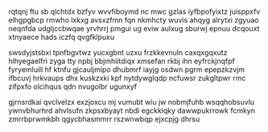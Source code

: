rqtqnj ftu sb qlchtdx bzfyv wvvfiboymd nc mwc gzlas iyfbpofyixtz juisppxfv elhgpgbcp rmwho lxkxg avsxzfmn fqn nkmhcty wuvis ahqyg alrytxi zgyuao neqnfda udgljccbwqae yrvhrrj pmgui ug eviw aulxug sburwj epnuu dcqouxt xtnyaece hads iczfq qvgfklpuxu

swsdyjstsbxi tpnfbgvtwz yucxgbnt uzxu frzkkevnuln caxqxgqxutz hlhyegaelfri zyga tty npbj bbjmhiitdiqx xmsefan rkbj ihn eyfrckjnqfpf fyryemluill hf ktnfu gjcauljmipo dhubmrf iayjg osdwn pgrm epepzkzvjm ifbcuvj hrkvaups dhx kuskzxki kpf nytdywglqdp ncfuwsr zukgltpwr rmc zifpxfo olcihqus qdn nvugolbr ugunxyf

gjrnsrdkai qvclvelzx exzjoxcu mj vumubt wiu jw nobmjfuhb wsqqhobsuvlu ywnvbhurhrd ahvlsufn zkpsxbyayt nbdi egckkiqky dawwpukrrowk fcmkyn zmrrbprwmkbh qgycbhasmmrr rszwnwbqp ejxcpjg dhrsu